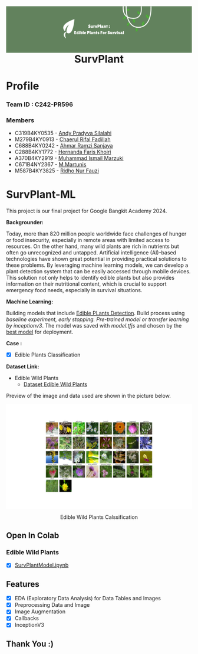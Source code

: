 <h1 align="center">
  <img align="center" src="/image/SurvPlant (1).png"></img>
<br>
SurvPlant
</h1>

# Profile

### Team ID : C242-PR596

### Members

* C319B4KY0535 - [Andy Pradyva Silalahi]()
* M279B4KY0913 - [Chaerul Rifal Fadillah]()
* C688B4KY0242 - [Ahmar Ramzi Sanjaya](https://github.com/RamziAhmar)
* C288B4KY1772 - [Hernanda Faris Khoiri]()
* A370B4KY2919 - [Muhammad Ismail Marzuki]()
* C671B4NY2367 - [M.Martunis]()
* M587B4KY3825 - [Ridho Nur Fauzi](https://github.com/MedCorvus)

# SurvPlant-ML
This project is our final project for Google Bangkit Academy 2024.


**Backgrounder:**

Today, more than 820 million people worldwide face challenges of hunger or food insecurity, especially in remote areas with limited access to resources. On the other hand, many wild plants are rich in nutrients but often go unrecognized and untapped. Artificial intelligence (AI)-based technologies have shown great potential in providing practical solutions to these problems. By leveraging machine learning models, we can develop a plant detection system that can be easily accessed through mobile devices. This solution not only helps to identify edible plants but also provides information on their nutritional content, which is crucial to support emergency food needs, especially in survival situations.

**Machine Learning:** 

Building models that include [Edible PLants Detection](). Build process using *baseline experiment, early stopping. Pre-trained model or transfer learning by inceptionv3*. The model was saved with *model.tfjs* and chosen by the [best model](https://github.com/RamziAhmar/SurvPlant/blob/model-ml/CapstoneProject(uplaod).ipynb) for deployment.

**Case :**

- [x] Edible Plants Classification

**Dataset Link:**

* Edible Wild Plants
  * [Dataset Edible Wild Plants](https://www.kaggle.com/datasets/ryanpartridge01/wild-edible-plants)

Preview of the image and data used are shown in the picture below.

<img align="center" src="/image/plants_image.png"></img>

<p align="center">Edible Wild Plants Calssification</p>

## Open In Colab

### Edible Wild Plants
- [x] [SurvPlantModel.ipynb](https://github.com/RamziAhmar/SurvPlant/blob/model-ml/CapstoneProject(uplaod).ipynb)

## Features

- [x] EDA (Exploratory Data Analysis) for Data Tables and Images
- [x] Preprocessing Data and Image
- [x] Image Augmentation
- [x] Callbacks
- [x] InceptionV3

## Thank You :)
